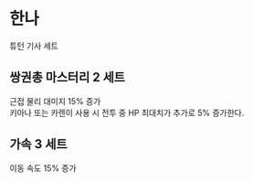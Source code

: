 # 한나

튜턴 기사 세트

## 쌍권총 마스터리 2 세트

근접 물리 대미지 15% 증가<br>
키아나 또는 카렌이 사용 시 전투 중 HP 최대치가 추가로 5% 증가한다.

## 가속 3 세트

이동 속도 15% 증가
